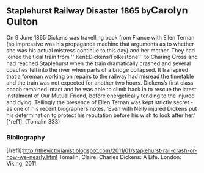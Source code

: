 <var data-essay title="Staplehurst railway disaster 1865" data-banner="https://kg.jstor.org/w/index.php?title=Special:Upload&wpDestFile=Staplehurst.jpg"></var>

## Staplehurst Railway Disaster 1865 by<big><span class="author">Carolyn Oulton</span></big>

On 9 June 1865 Dickens was travelling back from France with Ellen Ternan (so impressive was his propaganda machine that arguments as to whether she was his actual mistress continue to this day) and her mother. They had joined the tidal train from '''Kent:Dickens/Folkestone''' to Charing Cross and had reached Staplehurst when the train dramatically crashed and several coaches fell into the river when parts of a bridge collapsed. It transpired that a foreman working on repairs to the railway had misread the timetable and the train was not expected for another two hours. Dickens’s first class coach remained intact and he was able to climb back in to rescue the latest instalment of Our Mutual Friend, before energetically tending to the injured and dying. Tellingly the presence of Ellen Ternan was kept strictly secret - as one of his recent biographers notes, ‘Even with Nelly injured Dickens put his determination to protect his reputation before his wish to look after her.’ [^ref1]. (Tomalin 333)

### Bibliography
[1ref1]:http://thevictorianist.blogspot.com/2011/01/staplehurst-rail-crash-or-how-we-nearly.html Tomalin, Claire. Charles Dickens: A Life. London: Viking, 2011.
